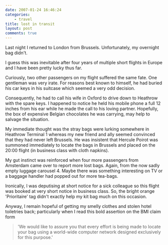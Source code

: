 ```yaml
---
date: 2007-01-24 16:46:24
categories:
    - travel
title: lost in transit
layout: post
comments: true
---
```

Last night I returned to London from Brussels. Unfortunately, my
overnight bag didn't.

I guess this was inevitable after four years of multiple short flights
in Europe and I have been pretty lucky thus far.

Curiously, two other passengers on my flight suffered the same fate. One
gentleman was very irate. For reasons best known to himself, he had
buried his car keys in his suitcase which seemed a very odd decision.

Consequently, he had to call his wife in Oxford to drive down to
Heathrow with the spare keys. I happened to notice he held his mobile
phone a full 12 inches from his ear while he made the call to his loving
partner. Hopefully, the box of expensive Belgian chocolates he was
carrying, may help to salvage the situation.

My immediate thought was the stray bags were lurking somewhere in
Heathrow Terminal 1 whereas my new friend and ally seemed convinced that
they had never left Brussels. He was insistent that Hercule Poirot was
summoned immediately to locate the bags in Brussels and placed on the
20:00 flight (in business class with cloth napkins).

My gut instinct was reinforced when four more passengers from Amsterdam
came over to report more lost bags. Again, from the now sadly empty
luggage carousel 4. Maybe there was something interesting on TV or a
baggage handler had popped out for more tea-bags.

Ironically, I was deputising at short notice for a sick colleague so
this flight was booked at very short notice in business class. So, the
bright orange 'Prioritaire' tag didn't exactly help my kit bag much on
this occasion.

Anyway, I remain hopeful of getting my smelly clothes and stolen hotel
toiletries back; particularly when I read this bold assertion on the BMI
claim form
> 'We would like to assure you that every effort is being made to locate
> your bag using a world-wide computer network designed exclusively for
> this purpose.'
